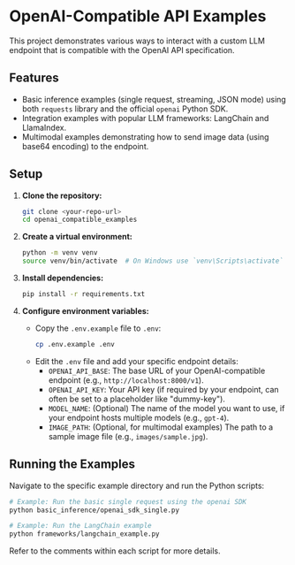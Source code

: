 # OpenAI-Compatible API Examples

This project demonstrates various ways to interact with a custom LLM endpoint that is compatible with the OpenAI API specification.

## Features

*   Basic inference examples (single request, streaming, JSON mode) using both `requests` library and the official `openai` Python SDK.
*   Integration examples with popular LLM frameworks: LangChain and LlamaIndex.
*   Multimodal examples demonstrating how to send image data (using base64 encoding) to the endpoint.

## Setup

1.  **Clone the repository:**
    ```bash
    git clone <your-repo-url>
    cd openai_compatible_examples
    ```

2.  **Create a virtual environment:**
    ```bash
    python -m venv venv
    source venv/bin/activate  # On Windows use `venv\Scripts\activate`
    ```

3.  **Install dependencies:**
    ```bash
    pip install -r requirements.txt
    ```

4.  **Configure environment variables:**
    *   Copy the `.env.example` file to `.env`:
        ```bash
        cp .env.example .env
        ```
    *   Edit the `.env` file and add your specific endpoint details:
        *   `OPENAI_API_BASE`: The base URL of your OpenAI-compatible endpoint (e.g., `http://localhost:8000/v1`).
        *   `OPENAI_API_KEY`: Your API key (if required by your endpoint, can often be set to a placeholder like "dummy-key").
        *   `MODEL_NAME`: (Optional) The name of the model you want to use, if your endpoint hosts multiple models (e.g., `gpt-4`).
        *   `IMAGE_PATH`: (Optional, for multimodal examples) The path to a sample image file (e.g., `images/sample.jpg`).

## Running the Examples

Navigate to the specific example directory and run the Python scripts:

```bash
# Example: Run the basic single request using the openai SDK
python basic_inference/openai_sdk_single.py

# Example: Run the LangChain example
python frameworks/langchain_example.py
```

Refer to the comments within each script for more details. 